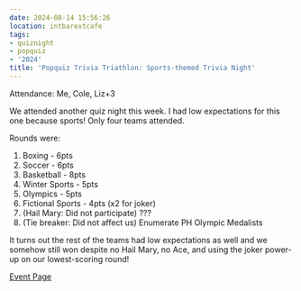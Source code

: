 ```yaml
---
date: 2024-08-14 15:56:26
location: intbarextcafe
tags:
- quiznight
- popquiz
- '2024'
title: 'Popquiz Trivia Triathlon: Sports-themed Trivia Night'
---
```


Attendance: Me, Cole, Liz+3

We attended another quiz night this week. I had low expectations for this one because sports! Only four teams attended.

Rounds were:

1. Boxing - 6pts
2. Soccer - 6pts
3. Basketball - 8pts
4. Winter Sports - 5pts
5. Olympics - 5pts
6. Fictional Sports - 4pts (x2 for joker)
7. (Hail Mary: Did not participate) ???
8. (Tie breaker: Did not affect us) Enumerate PH Olympic Medalists

It turns out the rest of the teams had low expectations as well and we somehow still won despite no Hail Mary, no Ace, and using the joker power-up on our lowest-scoring round!

[Event Page](https://www.facebook.com/events/912694420584628)